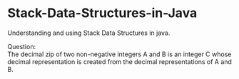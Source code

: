 # Stack-Data-Structures-in-Java
Understanding and using Stack Data Structures in java.


Question:  
The decimal zip of two non-negative integers A and B is an integer C whose decimal representation is created from the decimal representations of A and B.
